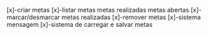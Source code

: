 [x]-criar metas
[x]-listar metas
    metas realizadas
    metas abertas
[x]-marcar/desmarcar metas realizadas
[x]-remover metas
[x]-sistema mensagem
[x]-sistema de carregar e salvar metas

